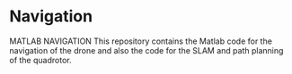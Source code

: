 # Navigation
MATLAB NAVIGATION
This repository contains the Matlab code for the navigation of the drone and also the code for the SLAM and path planning of the quadrotor.

